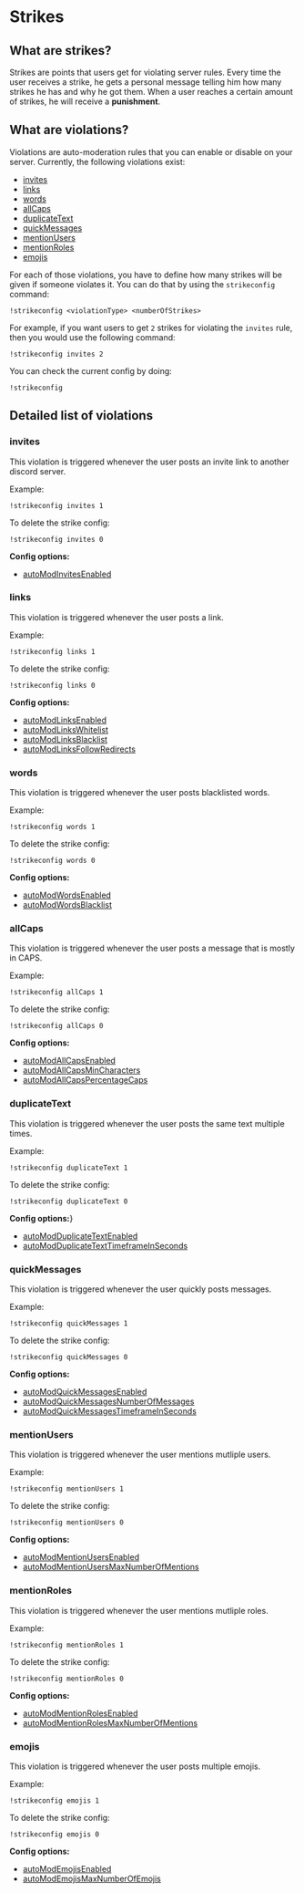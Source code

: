 # Strikes

## What are strikes?

Strikes are points that users get for violating server rules. Every time the user receives a strike, he gets a personal message telling him how many strikes he has and why he got them. When a user reaches a certain amount of strikes, he will receive a **punishment**.

## What are violations?

Violations are auto-moderation rules that you can enable or disable on your server. Currently, the following violations exist:

- [invites](strikes.md#invites)
- [links](strikes.md#links)
- [words](strikes.md#words)
- [allCaps](strikes.md#allcaps)
- [duplicateText](strikes.md#duplicatetext)
- [quickMessages](strikes.md#quickmessages)
- [mentionUsers](strikes.md#mentionusers)
- [mentionRoles](strikes.md#mentionroles)
- [emojis](strikes.md#emojis)

For each of those violations, you have to define how many strikes will be given if someone violates it. You can do that by using the `strikeconfig` command:

```text
!strikeconfig <violationType> <numberOfStrikes>
```

For example, if you want users to get `2` strikes for violating the `invites` rule, then you would use the following command:

```text
!strikeconfig invites 2
```

You can check the current config by doing:

```text
!strikeconfig
```

## Detailed list of violations

### invites

This violation is triggered whenever the user posts an invite link to another discord server.

Example:

`!strikeconfig invites 1`

To delete the strike config:

`!strikeconfig invites 0`

**Config options:**

- [autoModInvitesEnabled](../../../reference/settings?id=enabled-2)

### links

This violation is triggered whenever the user posts a link.

Example:

`!strikeconfig links 1`

To delete the strike config:

`!strikeconfig links 0`

**Config options:**

- [autoModLinksEnabled](../../../reference/settings?id=enabled-3)
- [autoModLinksWhitelist](../../../reference/settings?id=whitelist)
- [autoModLinksBlacklist](../../../reference/settings?id=blacklist)
- [autoModLinksFollowRedirects](../../../reference/settings?id=follow-redirects)

### words

This violation is triggered whenever the user posts blacklisted words.

Example:

`!strikeconfig words 1`

To delete the strike config:

`!strikeconfig words 0`

**Config options:**

- [autoModWordsEnabled](../../../reference/settings?id=enabled-4)
- [autoModWordsBlacklist](../../../reference/settings?id=blacklist-1)

### allCaps

This violation is triggered whenever the user posts a message that is mostly in CAPS.

Example:

`!strikeconfig allCaps 1`

To delete the strike config:

`!strikeconfig allCaps 0`

**Config options:**

- [autoModAllCapsEnabled](../../../reference/settings?id=enabled-5)
- [autoModAllCapsMinCharacters](../../../reference/settings?id=min-characters)
- [autoModAllCapsPercentageCaps](../../../reference/settings?id=percentage-caps)

### duplicateText

This violation is triggered whenever the user posts the same text multiple times.

Example:

`!strikeconfig duplicateText 1`

To delete the strike config:

`!strikeconfig duplicateText 0`

**Config options:**}

- [autoModDuplicateTextEnabled](../../../reference/settings?id=enabled-6)
- [autoModDuplicateTextTimeframeInSeconds](../../../reference/settings?id=timeframe-in-seconds)

### quickMessages

This violation is triggered whenever the user quickly posts messages.

Example:

`!strikeconfig quickMessages 1`

To delete the strike config:

`!strikeconfig quickMessages 0`

**Config options:**

- [autoModQuickMessagesEnabled](../../../reference/settings?id=enabled-7)
- [autoModQuickMessagesNumberOfMessages](../../../reference/settings?id=-of-messages)
- [autoModQuickMessagesTimeframeInSeconds](../../../reference/settings?id=timeframe-in-seconds-1)

### mentionUsers

This violation is triggered whenever the user mentions mutliple users.

Example:

`!strikeconfig mentionUsers 1`

To delete the strike config:

`!strikeconfig mentionUsers 0`

**Config options:**

- [autoModMentionUsersEnabled](../../../reference/settings?id=enabled-8)
- [autoModMentionUsersMaxNumberOfMentions](../../../reference/settings?id=max-of-mentions)

### mentionRoles

This violation is triggered whenever the user mentions mutliple roles.

Example:

`!strikeconfig mentionRoles 1`

To delete the strike config:

`!strikeconfig mentionRoles 0`

**Config options:**

- [autoModMentionRolesEnabled](../../../reference/settings?id=enabled-9)
- [autoModMentionRolesMaxNumberOfMentions](../../../reference/settings?id=max-of-mentions-1)

### emojis

This violation is triggered whenever the user posts multiple emojis.

Example:

`!strikeconfig emojis 1`

To delete the strike config:

`!strikeconfig emojis 0`

**Config options:**

- [autoModEmojisEnabled](../../../reference/settings?id=enabled-10)
- [autoModEmojisMaxNumberOfEmojis](../../../reference/settings?id=max-of-emojis)

